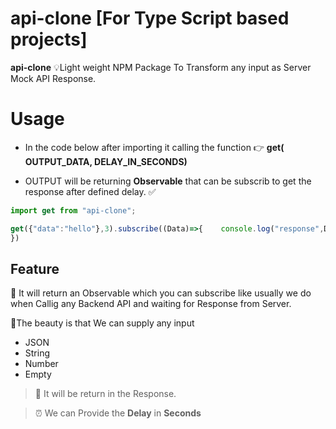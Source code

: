 #  api-clone [For Type Script based projects]

**api-clone**  💡Light weight NPM Package To Transform any input as Server Mock API Response.


# Usage 
- In the code below after importing it calling the function 👉 **get( OUTPUT_DATA, DELAY_IN_SECONDS)** 

- OUTPUT will be returning **Observable** that can be subscrib to get the response after defined delay. ✅


```javascript
import get from "api-clone";

get({"data":"hello"},3).subscribe((Data)=>{    console.log("response",Data);
})
```

## Feature 

🌻 It will return an Observable which you can subscribe like usually we do when Callig any Backend API and waiting for Response from Server.

🥀The beauty is that We can supply any input 
- JSON
- String 
-  Number
-  Empty

> 🤖 It will be return in the Response.

> ⏰ We can Provide the **Delay**  in **Seconds**
